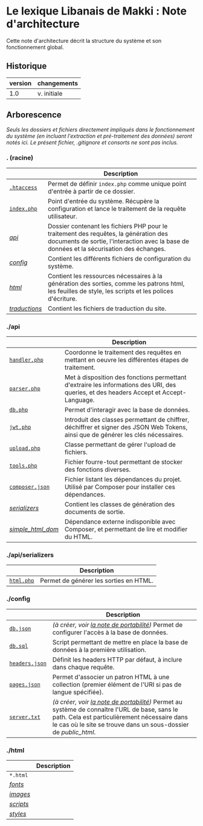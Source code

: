 # Le lexique Libanais de Makki : **Note d'architecture**

Cette note d'architecture décrit la structure du système et son fonctionnement global.

## Historique

| version | changements |
|---------|-------------|
| 1.0     | v. initiale |


## Arborescence

*Seuls les dossiers et fichiers directement impliqués dans le fonctionnement du système (en incluant l'extraction et pré-traitement des données) seront notés ici. Le présent fichier, .gitignore et consorts ne sont pas inclus.*

### . (racine)

|  | Description |
|---------|-------------|
|[`.htaccess`](.htaccess)|Permet de définir `index.php` comme unique point d'entrée à partir de ce dossier. |
|[`index.php`](index.php)|Point d'entrée du système. Récupère la configuration et lance le traitement de la requête utilisateur.|
|[*api*](api)|Dossier contenant les fichiers PHP pour le traitement des requêtes, la génération des documents de sortie, l'interaction avec la base de données et la sécurisation des échanges. |
|[*config*](config)|Contient les différents fichiers de configuration du système.|
|[*html*](html)|Contient les ressources nécessaires à la génération des sorties, comme les patrons html, les feuilles de style, les scripts et les polices d'écriture.|
|[*traductions*](traductions)|Contient les fichiers de traduction du site.|

### ./api

|  | Description |
|---------|-------------|
|[`handler.php`](/api/handler.php)| Coordonne le traitement des requêtes en mettant en oeuvre les différentes étapes de traitement. |
|[`parser.php`](/api/parser.php)| Met à disposition des fonctions permettant d'extraire les informations des URI, des queries, et des headers Accept et Accept-Language. |
|[`db.php`](/api/db.php)| Permet d'interagir avec la base de données. |
|[`jwt.php`](/api/jwt.php)| Introduit des classes permettant de chiffrer, déchiffrer et signer des JSON Web Tokens, ainsi que de générer les clés nécessaires. |
|[`upload.php`](/api/upload.php)| Classe permettant de gérer l'upload de fichiers. |
|[`tools.php`](/api/tools.php)| Fichier fourre-tout permettant de stocker des fonctions diverses. |
|[`composer.json`](/api/composer.json)| Fichier listant les dépendances du projet. Utilisé par Composer pour installer ces dépendances. |
|[*serializers*](/api/serializers)| Contient les classes de génération des documents de sortie. |
|[*simple_html_dom*](/api/simple_html_dom)| Dépendance externe indisponible avec Composer, et permettant de lire et modifier du HTML. |

### ./api/serializers

|  | Description |
|---------|-------------|
|[`html.php`](/api/serializers/html.php)| Permet de générer les sorties en HTML. |

### ./config

|  | Description |
|---------|-------------|
|[`db.json`](/config/db.json)| *(à créer, voir [la note de portabilité](PORT.md#etape-3--configuration))* Permet de configurer l'accès à la base de données. |
|[`db.sql`](/config/db.sql)| Script permettant de mettre en place la base de données à la première utilisation. |
|[`headers.json`](/config/headers.json)| Définit les headers HTTP par défaut, à inclure dans chaque requête. |
|[`pages.json`](/config/pages.json)| Permet d'associer un patron HTML à une collection (premier élément de l'URI si pas de langue spécifiée). |
|[`server.txt`](/config/server.txt)| *(à créer, voir [la note de portabilité](PORT.md#etape-3--configuration))* Permet au système de connaître l'URL de base, sans le path. Cela est particulièrement nécessaire dans le cas où le site se trouve dans un sous-dossier de *public_html*. |

### ./html

|  | Description |
|---------|-------------|
|`*.html`||
|[*fonts*](/html/fonts)||
|[*images*](/html/images)||
|[*scripts*](/html/scripts)||
|[*styles*](/html/styles)||